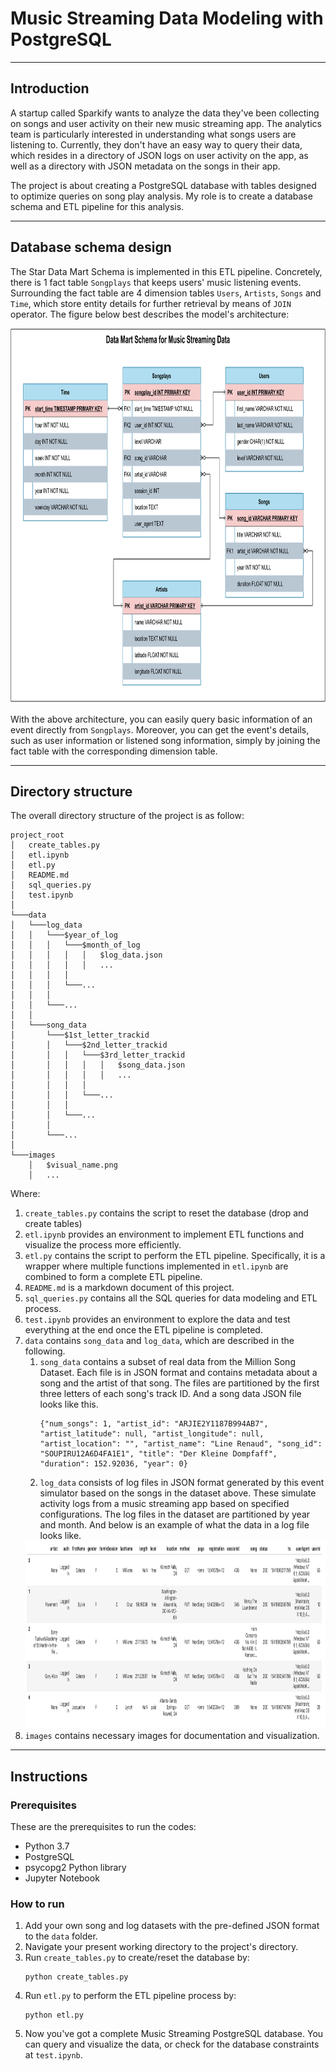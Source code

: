 # Music Streaming Data Modeling with PostgreSQL

---
## Introduction

A startup called Sparkify wants to analyze the data they've been collecting on
songs and user activity on their new music streaming app. The analytics team is
particularly interested in understanding what songs users are listening to.
Currently, they don't have an easy way to query their data, which resides in a
directory of JSON logs on user activity on the app, as well as a directory with
JSON metadata on the songs in their app.

The project is about creating a PostgreSQL database with tables designed to
optimize queries on song play analysis. My role is to create a database schema
and ETL pipeline for this analysis.

---
## Database schema design

The Star Data Mart Schema is implemented in this ETL pipeline. Concretely, there
is 1 fact table `Songplays` that keeps users' music listening events. Surrounding
the fact table are 4 dimension tables `Users`, `Artists`, `Songs` and `Time`,
which store entity details for further retrieval by means of `JOIN` operator. The
figure below best describes the model's architecture:

<img src="./images/Music Streaming ERD.png" width="800" height="600">

With the above architecture, you can easily query basic information of an event
directly from `Songplays`. Moreover, you can get the event's details, such as
user information or listened song information, simply by joining the fact table
with the corresponding dimension table.

---
## Directory structure

The overall directory structure of the project is as follow:
```
project_root
│   create_tables.py
│   etl.ipynb
│   etl.py
│   README.md
│   sql_queries.py
│   test.ipynb
│
└───data
│   └───log_data
│   │   └───$year_of_log
│   │   │   └───$month_of_log
│   │   │   │   │   $log_data.json
│   │   │   │   │   ...
│   │   │   │
│   │   │   └───...
│   │   │
│   │   └───...
│   │
│   └───song_data
│       └───$1st_letter_trackid
│       │   └───$2nd_letter_trackid
│       │   │   └───$3rd_letter_trackid
│       │   │   │   │   $song_data.json
│       │   │   │   │   ...
│       │   │   │
│       │   │   └───...
│       │   │
│       │   └───...
│       │
│       └───...
│
└───images
    │   $visual_name.png
    │   ...
```

Where:

1. `create_tables.py` contains the script to reset the database (drop and
create tables)
2. `etl.ipynb` provides an environment to implement ETL functions and visualize
the process more efficiently.
3. `etl.py` contains the script to perform the ETL pipeline. Specifically, it is
a wrapper where multiple functions implemented in `etl.ipynb` are combined to
form a complete ETL pipeline.
4. `README.md` is a markdown document of this project.
5. `sql_queries.py` contains all the SQL queries for data modeling and ETL
process.
6. `test.ipynb` provides an environment to explore the data and test everything
at the end once the ETL pipeline is completed.
7. `data` contains `song_data` and `log_data`, which are described in the
following.
   1. `song_data` contains a subset of real data from the Million Song Dataset.
   Each file is in JSON format and contains metadata about a song and the artist
   of that song. The files are partitioned by the first three letters of each
   song's track ID. And a song data JSON file looks like this.
      ```
      {"num_songs": 1, "artist_id": "ARJIE2Y1187B994AB7", "artist_latitude": null, "artist_longitude": null, "artist_location": "", "artist_name": "Line Renaud", "song_id": "SOUPIRU12A6D4FA1E1", "title": "Der Kleine Dompfaff", "duration": 152.92036, "year": 0}
      ```
   2. `log_data` consists of log files in JSON format generated by this event
   simulator based on the songs in the dataset above. These simulate activity
   logs from a music streaming app based on specified configurations. The log
   files in the dataset are partitioned by year and month. And below is an
   example of what the data in a log file looks like.
   <img src="./images/Log data.png" width="800" height="300">
8. `images` contains necessary images for documentation and visualization.

---
## Instructions
### Prerequisites

These are the prerequisites to run the codes:
* Python 3.7
* PostgreSQL
* psycopg2 Python library
* Jupyter Notebook

### How to run

1. Add your own song and log datasets with the pre-defined JSON format to the
`data` folder.
2. Navigate your present working directory to the project's directory.
3. Run `create_tables.py` to create/reset the database by:
   ```
   python create_tables.py
   ```
4. Run `etl.py` to perform the ETL pipeline process by:
   ```
   python etl.py
   ```
5. Now you've got a complete Music Streaming PostgreSQL database. You can query
and visualize the data, or check for the database constraints at `test.ipynb`.
